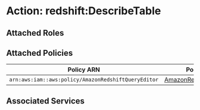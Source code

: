 # Action: redshift:DescribeTable

## Attached Roles

## Attached Policies

| Policy ARN | Policy Name |
|------------|-------------|
| `arn:aws:iam::aws:policy/AmazonRedshiftQueryEditor` | [AmazonRedshiftQueryEditor](../policies.md#amazonredshiftqueryeditor) |

## Associated Services


